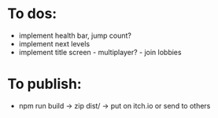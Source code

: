 # To dos:
- implement health bar, jump count?
- implement next levels
- implement title screen - multiplayer? - join lobbies

# To publish:
- npm run build -> zip dist/ -> put on itch.io or send to others